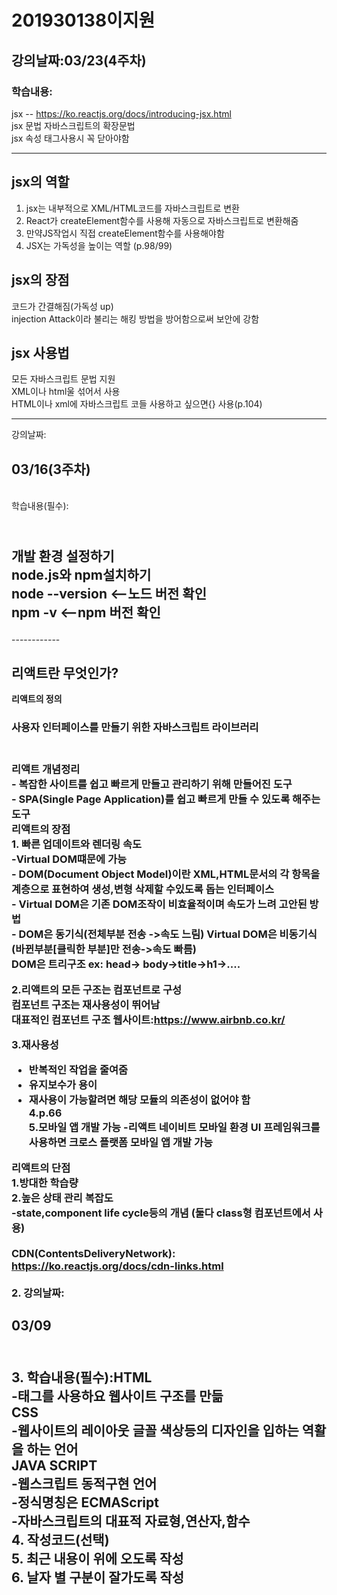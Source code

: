 # 201930138이지원
## 강의날짜:03/23(4주차) <br>
### 학습내용: 
 jsx -- https://ko.reactjs.org/docs/introducing-jsx.html  
 jsx 문법   자바스크립트의 확장문법  
 jsx 속성  태그사용시 꼭 닫아야함   

--- 
## jsx의 역할  
1. jsx는 내부적으로 XML/HTML코드를 자바스크립트로 변환  
2. React가 createElement함수를 사용해 자동으로 자바스크립트로 변환해줌  
3. 만약JS작업시 직접 createElement함수를 사용해야함  
4. JSX는 가독성을 높이는 역할 (p.98/99)

## jsx의 장점  
코드가 간결해짐(가독성 up)  
injection Attack이라 불리는 해킹 방법을 방어함으로써 보안에 강함

## jsx 사용법
모든 자바스크립트 문법 지원  
XML이나 html울 섞어서 사용  
HTML이나 xml에 자바스크립트 코들 사용하고 싶으면{} 사용(p.104)  



 



---
 강의날짜:<h2>03/16(3주차)</h2><br>
 학습내용(필수):<h2> <br>
 개발 환경 설정하기<br>
 node.js와 npm설치하기<br>
 node --version <--노드 버전 확인<br>
 npm -v <--npm 버전 확인<br>
 </h2>
------------
<h2>리액트란 무엇인가?<br></h2>
<b>리액트의 정의 </b><br>
<h3>사용자 인터페이스를 만들기 위한 자바스크립트 라이브러리<h3><br>
리액트 개념정리<br>
- 복잡한 사이트를 쉽고 빠르게 만들고 관리하기 위해 만들어진 도구<br>
- SPA(Single Page Application)를 쉽고 빠르게 만들 수 있도록 해주는 도구<br>
<b>리액트의 장점</b><br>
1. 빠른 업데이트와 렌더링 속도<br>
<b>-Virtual DOM떄문에 가능</b><br>
- DOM(Document Object Model)이란 XML,HTML문서의 각 항목을 계층으로 표현하여 생성,변형 삭제할 수있도록 돕는 인터페이스<br>
- Virtual DOM은 기존 DOM조작이 비효율적이며 속도가 느려 고안된 방법<br>
- DOM은 동기식(전체부분 전송 ->속도 느림) Virtual DOM은 비동기식(바뀐부분[클릭한 부분]만 전송->속도 빠름)<br>
DOM은 트리구조 ex: head-> body->title->h1->....<br>

2.리액트의 모든 구조는 컴포넌트로 구성<br>
컴포넌트 구조는 재사용성이 뛰어남<br>
대표적인 컴포넌트 구조 웹사이트:https://www.airbnb.co.kr/<br>

3.재사용성<br>
- 반복적인 작업을 줄여줌<br>
- 유지보수가 용이<br>
- 재사용이 가능할려면 해당 모듈의 의존성이 없어야 함<br>
4.p.66<br>
5.모바일 앱 개발 가능
-리액트 네이비트 모바일 환경 UI 프레임워크를 사용하면 크로스 플랫폼 모바일 앱 개발 가능<br>

<b>리액트의 단점</b><br>
1.방대한 학습량<br>
2.높은 상태 관리 복잡도<br>
-state,<strong>component life cycle</strong>등의 개념 (둘다 class형 컴포넌트에서 사용)<br> 
<br>
CDN(ContentsDeliveryNetwork): https://ko.reactjs.org/docs/cdn-links.html<br>
<Br>
2. 강의날짜:<h2>03/09<h2><br>
3. 학습내용(필수):HTML<br>
-태그를 사용하요 웹사이트 구조를 만듦<br>
CSS<br>
-웹사이트의 레이아웃 글꼴 색상등의 디자인을 입하는 역활을 하는 언어<br>
JAVA SCRIPT<br>
-웹스크립트 동적구현 언어<br>
-정식명칭은 ECMAScript<br>
-자바스크립트의 대표적 자료형,연산자,함수<br>
4. 작성코드(선택)<br>
5. 최근 내용이 위에 오도록 작성<br>
6. 날자 별 구분이 잘가도록 작성 <br>
